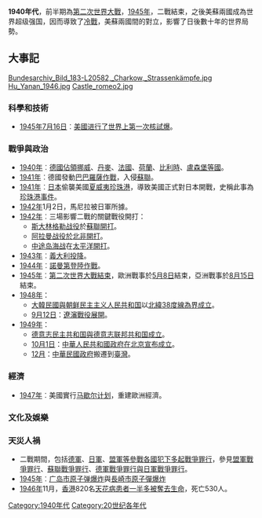 **1940年代**，前半期為[第二次世界大戰](https://zh.wikipedia.org/wiki/第二次世界大戰 "wikilink")，[1945年](../Page/1945年.md "wikilink")，二戰結束，之後美蘇兩國成為世界超级强国，因而導致了[冷戰](https://zh.wikipedia.org/wiki/冷戰 "wikilink")，美蘇兩國間的對立，影響了日後數十年的世界局勢。

## 大事記

[Bundesarchiv_Bild_183-L20582,_Charkow,_Strassenkämpfe.jpg](https://zh.wikipedia.org/wiki/File:Bundesarchiv_Bild_183-L20582,_Charkow,_Strassenkämpfe.jpg "fig:Bundesarchiv_Bild_183-L20582,_Charkow,_Strassenkämpfe.jpg") [Hu_Yanan_1946.jpg](https://zh.wikipedia.org/wiki/File:Hu_Yanan_1946.jpg "fig:Hu_Yanan_1946.jpg") [Castle_romeo2.jpg](https://zh.wikipedia.org/wiki/File:Castle_romeo2.jpg "fig:Castle_romeo2.jpg")

### 科學和技術

  - [1945年](../Page/1945年.md "wikilink")[7月16日](https://zh.wikipedia.org/wiki/7月16日 "wikilink")︰[美國进行了世界上第一次核試爆](https://zh.wikipedia.org/wiki/美國 "wikilink")。

### 戰爭與政治

  - [1940年](../Page/1940年.md "wikilink")︰[德國佔領](https://zh.wikipedia.org/wiki/德國 "wikilink")[挪威](../Page/挪威.md "wikilink")、[丹麥](https://zh.wikipedia.org/wiki/丹麥 "wikilink")、[法國](https://zh.wikipedia.org/wiki/法國 "wikilink")、[荷蘭](https://zh.wikipedia.org/wiki/荷蘭 "wikilink")、[比利時](https://zh.wikipedia.org/wiki/比利時 "wikilink")、[盧森堡等國](https://zh.wikipedia.org/wiki/盧森堡 "wikilink")。
  - [1941年](../Page/1941年.md "wikilink")︰德國發動[巴巴羅薩作戰](https://zh.wikipedia.org/wiki/巴巴羅薩作戰 "wikilink")，入侵[蘇聯](https://zh.wikipedia.org/wiki/蘇聯 "wikilink")。
  - [1941年](../Page/1941年.md "wikilink")︰[日本](../Page/日本.md "wikilink")偷襲美國[夏威夷](https://zh.wikipedia.org/wiki/夏威夷 "wikilink")[珍珠港](../Page/珍珠港.md "wikilink")，導致美國正式對日本開戰，史稱此事為[珍珠港事件](../Page/珍珠港事件.md "wikilink")。
  - [1942年](../Page/1942年.md "wikilink")1月2日，馬尼拉被日軍所據。
  - [1942年](../Page/1942年.md "wikilink")︰三場影響二戰的關鍵戰役開打：
      - [斯大林格勒战役](../Page/斯大林格勒战役.md "wikilink")於[蘇聯開打](https://zh.wikipedia.org/wiki/蘇聯 "wikilink")。
      - [阿拉曼战役於](https://zh.wikipedia.org/wiki/阿拉曼战役 "wikilink")[北非開打](https://zh.wikipedia.org/wiki/北非 "wikilink")。
      - [中途岛海战](../Page/中途岛海战.md "wikilink")在[太平洋開打](https://zh.wikipedia.org/wiki/太平洋 "wikilink")。
  - [1943年](../Page/1943年.md "wikilink")︰[義大利投降](https://zh.wikipedia.org/wiki/義大利 "wikilink")。
  - [1944年](../Page/1944年.md "wikilink")︰[諾曼第登陸作戰](https://zh.wikipedia.org/wiki/諾曼第登陸 "wikilink")。
  - [1945年](../Page/1945年.md "wikilink")︰[第二次世界大戰結束](https://zh.wikipedia.org/wiki/第二次世界大戰 "wikilink")，歐洲戰事於[5月8日](../Page/5月8日.md "wikilink")結束，亞洲戰事於[8月15日](../Page/8月15日.md "wikilink")結束。
  - [1948年](../Page/1948年.md "wikilink")：
      - [大韓民國與](https://zh.wikipedia.org/wiki/大韓民國 "wikilink")[朝鲜民主主义人民共和国](../Page/朝鲜民主主义人民共和国.md "wikilink")以[北緯38度線為界成立](../Page/三八线.md "wikilink")。
      - [9月12日](../Page/9月12日.md "wikilink")：[遼瀋戰役展開](https://zh.wikipedia.org/wiki/遼瀋戰役 "wikilink")。
  - [1949年](../Page/1949年.md "wikilink")：
      - [德意志民主共和国與](https://zh.wikipedia.org/wiki/德意志民主共和国 "wikilink")[德意志联邦共和国成立](../Page/西德.md "wikilink")。
      - [10月1日](../Page/10月1日.md "wikilink")：[中華人民共和國政府在](https://zh.wikipedia.org/wiki/中華人民共和國政府 "wikilink")[北京宣布成立](https://zh.wikipedia.org/wiki/北京 "wikilink")。
      - [12月](https://zh.wikipedia.org/wiki/12月 "wikilink")：[中華民國政府](../Page/中華民國政府.md "wikilink")搬遷到[臺灣](../Page/臺灣.md "wikilink")。

### 經濟

  - [1947年](../Page/1947年.md "wikilink")︰美國實行[马歇尔计划](../Page/马歇尔计划.md "wikilink")，重建歐洲經濟。

### 文化及娛樂

### 天災人禍

  - 二戰期間，包括[德軍](https://zh.wikipedia.org/wiki/德軍 "wikilink")、[日軍](https://zh.wikipedia.org/wiki/日軍 "wikilink")、[盟軍等參戰各國犯下多起](https://zh.wikipedia.org/wiki/盟軍 "wikilink")[戰爭罪行](https://zh.wikipedia.org/wiki/戰爭罪行 "wikilink")，參見[盟軍戰爭罪行](https://zh.wikipedia.org/wiki/盟軍戰爭罪行 "wikilink")、[蘇聯戰爭罪行](../Page/蘇聯戰爭罪行.md "wikilink")、[德軍戰爭罪行與](https://zh.wikipedia.org/wiki/德國戰爭罪行 "wikilink")[日軍戰爭罪行](https://zh.wikipedia.org/wiki/日軍戰爭罪行 "wikilink")。
  - [1945年](../Page/1945年.md "wikilink")︰[广岛市原子弹爆炸](../Page/广岛市原子弹爆炸.md "wikilink")與[長崎市原子彈爆炸](../Page/長崎市原子彈爆炸.md "wikilink")
  - [1946年](../Page/1946年.md "wikilink")11月，[香港](../Page/英屬香港.md "wikilink")820名[天花病患者一半多被奪去生命](https://zh.wikipedia.org/wiki/天花 "wikilink")，死亡530人。

[Category:1940年代](https://zh.wikipedia.org/wiki/Category:1940年代 "wikilink") [Category:20世纪各年代](https://zh.wikipedia.org/wiki/Category:20世纪各年代 "wikilink")